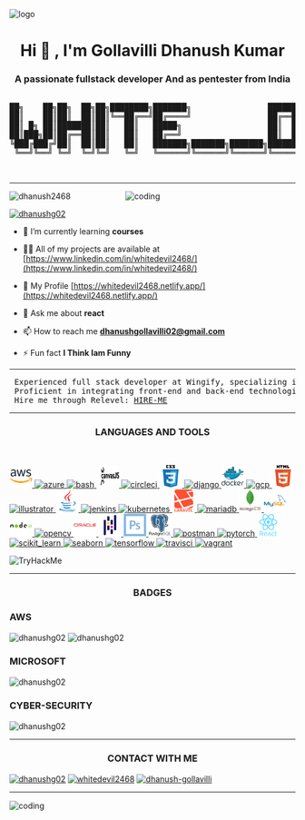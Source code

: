 
![logo](https://jguni.in/images/full-stack-banner.jpg)


<h1 align="center">Hi 👋 , I'm Gollavilli Dhanush Kumar</h1>
<h3 align="center">A passionate fullstack developer And as pentester from India</h3>

<pre align="center">

██╗    ██╗██╗  ██╗██╗████████╗███████╗                ██████╗ ███████╗██╗   ██╗██╗██╗     
██║    ██║██║  ██║██║╚══██╔══╝██╔════╝                ██╔══██╗██╔════╝██║   ██║██║██║     
██║ █╗ ██║███████║██║   ██║   █████╗                  ██║  ██║█████╗  ██║   ██║██║██║     
██║███╗██║██╔══██║██║   ██║   ██╔══╝                  ██║  ██║██╔══╝  ╚██╗ ██╔╝██║██║     
╚███╔███╔╝██║  ██║██║   ██║   ███████╗███████╗███████╗██████╔╝███████╗ ╚████╔╝ ██║███████╗
 ╚══╝╚══╝ ╚═╝  ╚═╝╚═╝   ╚═╝   ╚══════╝╚══════╝╚══════╝╚═════╝ ╚══════╝  ╚═══╝  ╚═╝╚══════╝
</pre>
<br />
<hr />

<img align="right" alt="coding" width="300" src="https://github.com/Dhanush2468/Dhanush2468/assets/112778628/dfe8b75b-092a-4e3a-b212-6678e2077f17">


<p align="left"> <img src="https://komarev.com/ghpvc/?username=dhanush2468&label=Profile%20views&color=0e75b6&style=flat" alt="dhanush2468" /> </p>

<p align="left"> <a href="https://twitter.com/dhanushg02" target="blank"><img src="https://img.shields.io/twitter/follow/dhanushg02?logo=twitter&style=for-the-badge" alt="dhanushg02" /></a> </p>

- 🌱 I’m currently learning **courses**

- 👨‍💻 All of my projects are available at [https://www.linkedin.com/in/whitedevil2468/](https://www.linkedin.com/in/whitedevil2468/)

- 📝 My Profile [https://whitedevil2468.netlify.app/](https://whitedevil2468.netlify.app/)

- 💬 Ask me about **react**

- 📫 How to reach me **dhanushgollavilli02@gmail.com**

- ⚡ Fun fact **I Think Iam Funny**

</p>
<hr />
<pre>
 Experienced full stack developer at Wingify, specializing in ReactJS, NextJS, Python, JavaScript, and ThreeJS. 
 Proficient in integrating front-end and back-end technologies to build innovative web applications. 
 Hire me through Relevel: <a href="https://relevel.com/profile/u/gollavilli-dhanush-kumar!">HIRE-ME</a>
</pre>
<hr />
<h3 align="center">LANGUAGES AND TOOLS</h3>
<br />
<p align="left"> <a href="https://aws.amazon.com" target="_blank" rel="noreferrer"> <img src="https://raw.githubusercontent.com/devicons/devicon/master/icons/amazonwebservices/amazonwebservices-original-wordmark.svg" alt="aws" width="40" height="40"/> </a> <a href="https://azure.microsoft.com/en-in/" target="_blank" rel="noreferrer"> <img src="https://www.vectorlogo.zone/logos/microsoft_azure/microsoft_azure-icon.svg" alt="azure" width="40" height="40"/> </a> <a href="https://www.gnu.org/software/bash/" target="_blank" rel="noreferrer"> <img src="https://www.vectorlogo.zone/logos/gnu_bash/gnu_bash-icon.svg" alt="bash" width="40" height="40"/> </a> <a href="https://canvasjs.com" target="_blank" rel="noreferrer"> <img src="https://raw.githubusercontent.com/Hardik0307/Hardik0307/master/assets/canvasjs-charts.svg" alt="canvasjs" width="40" height="40"/> </a> <a href="https://circleci.com" target="_blank" rel="noreferrer"> <img src="https://www.vectorlogo.zone/logos/circleci/circleci-icon.svg" alt="circleci" width="40" height="40"/> </a> <a href="https://www.w3schools.com/css/" target="_blank" rel="noreferrer"> <img src="https://raw.githubusercontent.com/devicons/devicon/master/icons/css3/css3-original-wordmark.svg" alt="css3" width="40" height="40"/> </a> <a href="https://www.djangoproject.com/" target="_blank" rel="noreferrer"> <img src="https://cdn.worldvectorlogo.com/logos/django.svg" alt="django" width="40" height="40"/> </a> <a href="https://www.docker.com/" target="_blank" rel="noreferrer"> <img src="https://raw.githubusercontent.com/devicons/devicon/master/icons/docker/docker-original-wordmark.svg" alt="docker" width="40" height="40"/> </a> <a href="https://cloud.google.com" target="_blank" rel="noreferrer"> <img src="https://www.vectorlogo.zone/logos/google_cloud/google_cloud-icon.svg" alt="gcp" width="40" height="40"/> </a> <a href="https://www.w3.org/html/" target="_blank" rel="noreferrer"> <img src="https://raw.githubusercontent.com/devicons/devicon/master/icons/html5/html5-original-wordmark.svg" alt="html5" width="40" height="40"/> </a> <a href="https://www.adobe.com/in/products/illustrator.html" target="_blank" rel="noreferrer"> <img src="https://www.vectorlogo.zone/logos/adobe_illustrator/adobe_illustrator-icon.svg" alt="illustrator" width="40" height="40"/> </a> <a href="https://www.java.com" target="_blank" rel="noreferrer"> <img src="https://raw.githubusercontent.com/devicons/devicon/master/icons/java/java-original.svg" alt="java" width="40" height="40"/> </a> <a href="https://www.jenkins.io" target="_blank" rel="noreferrer"> <img src="https://www.vectorlogo.zone/logos/jenkins/jenkins-icon.svg" alt="jenkins" width="40" height="40"/> </a> <a href="https://kubernetes.io" target="_blank" rel="noreferrer"> <img src="https://www.vectorlogo.zone/logos/kubernetes/kubernetes-icon.svg" alt="kubernetes" width="40" height="40"/> </a> <a href="https://laravel.com/" target="_blank" rel="noreferrer"> <img src="https://raw.githubusercontent.com/devicons/devicon/master/icons/laravel/laravel-plain-wordmark.svg" alt="laravel" width="40" height="40"/> </a> <a href="https://mariadb.org/" target="_blank" rel="noreferrer"> <img src="https://www.vectorlogo.zone/logos/mariadb/mariadb-icon.svg" alt="mariadb" width="40" height="40"/> </a> <a href="https://www.mongodb.com/" target="_blank" rel="noreferrer"> <img src="https://raw.githubusercontent.com/devicons/devicon/master/icons/mongodb/mongodb-original-wordmark.svg" alt="mongodb" width="40" height="40"/> </a> <a href="https://www.mysql.com/" target="_blank" rel="noreferrer"> <img src="https://raw.githubusercontent.com/devicons/devicon/master/icons/mysql/mysql-original-wordmark.svg" alt="mysql" width="40" height="40"/> </a> <a href="https://nodejs.org" target="_blank" rel="noreferrer"> <img src="https://raw.githubusercontent.com/devicons/devicon/master/icons/nodejs/nodejs-original-wordmark.svg" alt="nodejs" width="40" height="40"/> </a> <a href="https://opencv.org/" target="_blank" rel="noreferrer"> <img src="https://www.vectorlogo.zone/logos/opencv/opencv-icon.svg" alt="opencv" width="40" height="40"/> </a> <a href="https://www.oracle.com/" target="_blank" rel="noreferrer"> <img src="https://raw.githubusercontent.com/devicons/devicon/master/icons/oracle/oracle-original.svg" alt="oracle" width="40" height="40"/> </a> <a href="https://pandas.pydata.org/" target="_blank" rel="noreferrer"> <img src="https://raw.githubusercontent.com/devicons/devicon/2ae2a900d2f041da66e950e4d48052658d850630/icons/pandas/pandas-original.svg" alt="pandas" width="40" height="40"/> </a> <a href="https://www.photoshop.com/en" target="_blank" rel="noreferrer"> <img src="https://raw.githubusercontent.com/devicons/devicon/master/icons/photoshop/photoshop-line.svg" alt="photoshop" width="40" height="40"/> </a> <a href="https://www.postgresql.org" target="_blank" rel="noreferrer"> <img src="https://raw.githubusercontent.com/devicons/devicon/master/icons/postgresql/postgresql-original-wordmark.svg" alt="postgresql" width="40" height="40"/> </a> <a href="https://postman.com" target="_blank" rel="noreferrer"> <img src="https://www.vectorlogo.zone/logos/getpostman/getpostman-icon.svg" alt="postman" width="40" height="40"/> </a> <a href="https://pytorch.org/" target="_blank" rel="noreferrer"> <img src="https://www.vectorlogo.zone/logos/pytorch/pytorch-icon.svg" alt="pytorch" width="40" height="40"/> </a> <a href="https://reactjs.org/" target="_blank" rel="noreferrer"> <img src="https://raw.githubusercontent.com/devicons/devicon/master/icons/react/react-original-wordmark.svg" alt="react" width="40" height="40"/> </a> <a href="https://scikit-learn.org/" target="_blank" rel="noreferrer"> <img src="https://upload.wikimedia.org/wikipedia/commons/0/05/Scikit_learn_logo_small.svg" alt="scikit_learn" width="40" height="40"/> </a> <a href="https://seaborn.pydata.org/" target="_blank" rel="noreferrer"> <img src="https://seaborn.pydata.org/_images/logo-mark-lightbg.svg" alt="seaborn" width="40" height="40"/> </a> <a href="https://www.tensorflow.org" target="_blank" rel="noreferrer"> <img src="https://www.vectorlogo.zone/logos/tensorflow/tensorflow-icon.svg" alt="tensorflow" width="40" height="40"/> </a> <a href="https://travis-ci.org" target="_blank" rel="noreferrer"> <img src="https://www.vectorlogo.zone/logos/travis-ci/travis-ci-icon.svg" alt="travisci" width="40" height="40"/> </a> <a href="https://www.vagrantup.com/" target="_blank" rel="noreferrer"> <img src="https://www.vectorlogo.zone/logos/vagrantup/vagrantup-icon.svg" alt="vagrant" width="40" height="40"/> </a> </p>
<img src="https://tryhackme-badges.s3.amazonaws.com/Dhanush.Kumar.png" alt="TryHackMe">
</p>
<hr />
<h3 align="center">BADGES</h3>
<h3 align="left">AWS</h3>
<p align="left">
<a target="blank"><img align="center" src="https://github.com/Dhanush2468/Dhanush2468/assets/112778628/1d03dc81-9a59-4402-ac8c-49f1a483070a" alt="dhanushg02" height="150" width="150" /></a>
<a target="blank"><img align="center" src="https://github.com/Dhanush2468/Dhanush2468/assets/112778628/49097ed9-abe2-42bb-8be7-fa2940bd0975" alt="dhanushg02" height="150" width="150" /></a>
<br />
<h3 align="left">MICROSOFT</h3>
<a target="blank"><img align="center" src="https://github.com/Dhanush2468/Dhanush2468/assets/112778628/ba82ace6-6626-4041-941d-3646270ac464" alt="dhanushg02" height="150" width="150" /></a>
<br />
<h3 align="left">CYBER-SECURITY</h3>
<a target="blank"><img align="center" src="https://github.com/Dhanush2468/Dhanush2468/assets/112778628/30484bba-c14d-4fbb-a3e6-daa80f69eeaa" alt="dhanushg02" height="150" width="150" /></a>

<hr />
<h3 align="center">CONTACT WITH ME</h3>
<p align="left">
<a href="https://twitter.com/dhanushg02" target="blank"><img align="center" src="https://raw.githubusercontent.com/rahuldkjain/github-profile-readme-generator/master/src/images/icons/Social/twitter.svg" alt="dhanushg02" height="30" width="40" /></a>
<a href="https://linkedin.com/in/whitedevil2468" target="blank"><img align="center" src="https://raw.githubusercontent.com/rahuldkjain/github-profile-readme-generator/master/src/images/icons/Social/linked-in-alt.svg" alt="whitedevil2468" height="30" width="40" /></a>
<a href="https://www.leetcode.com/dhanush-gollavilli" target="blank"><img align="center" src="https://raw.githubusercontent.com/rahuldkjain/github-profile-readme-generator/master/src/images/icons/Social/leet-code.svg" alt="dhanush-gollavilli" height="30" width="40" /></a>
<hr />
<img align="center" alt="coding" width="400" src="https://github-readme-stats.vercel.app/api?username=Dhanush2468&show_icons=true&theme=radical">
